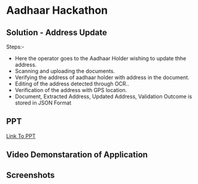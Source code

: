 # Aadhaar Hackathon
## Solution - Address Update
Steps:-
- Here the operator goes to the Aadhaar Holder wishing to update thhe address.
- Scanning and uploading the documents.
- Verifying the address of aadhaar holder with address in the document.
- Editing of the address detected through OCR..
- Verification of the address with GPS location.
- Document, Extracted Address, Updated Address, Validation Outcome is stored in JSON Format

## PPT 
[Link To PPT](https://docs.google.com/presentation/d/1ft-3-7xOjnby6_P_ZIJgLo-GfNQeMXHjR70OFImuXas/edit?usp=sharing)


## Video Demonstaration of Application



## Screenshots